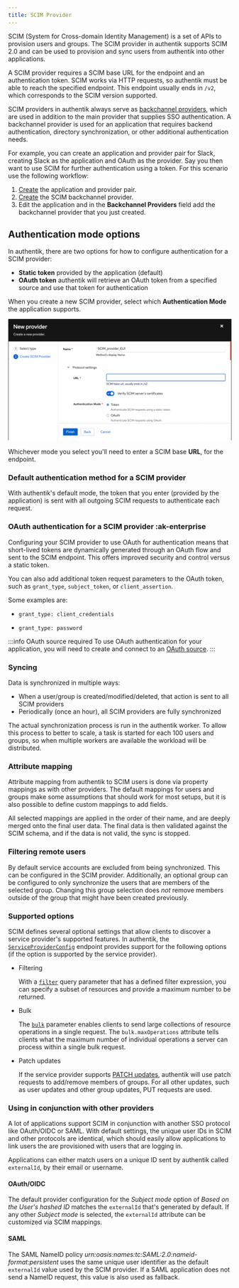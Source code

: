 ```yaml
---
title: SCIM Provider
---
```


SCIM (System for Cross-domain Identity Management) is a set of APIs to provision users and groups. The SCIM provider in authentik supports SCIM 2.0 and can be used to provision and sync users from authentik into other applications.

A SCIM provider requires a SCIM base URL for the endpoint and an authentication token. SCIM works via HTTP requests, so authentik must be able to reach the specified endpoint. This endpoint usually ends in `/v2`, which corresponds to the SCIM version supported.

SCIM providers in authentik always serve as [backchannel providers](../../applications/manage_apps.mdx#backchannel-providers), which are used in addition to the main provider that supplies SSO authentication. A backchannel provider is used for an application that requires backend authentication, directory synchronization, or other additional authentication needs.

For example, you can create an application and provider pair for Slack, creating Slack as the application and OAuth as the provider. Say you then want to use SCIM for further authentication using a token. For this scenario use the following workflow:

1. [Create](../../applications/manage_apps.mdx#create-an-application-and-provider-pair) the application and provider pair.
2. [Create](../../applications/manage_apps.mdx#backchannel-providers) the SCIM backchannel provider.
3. Edit the application and in the **Backchannel Providers** field add the backchannel provider that you just created.

## Authentication mode options

In authentik, there are two options for how to configure authentication for a SCIM provider:

- **Static token** provided by the application (default)
- **OAuth token** authentik will retrieve an OAuth token from a specified source and use that token for authentication

When you create a new SCIM provider, select which **Authentication Mode** the application supports.

![Creating a SCIM provider](./scim_oauth.png)

Whichever mode you select you'll need to enter a SCIM base **URL**, for the endpoint.

### Default authentication method for a SCIM provider

With authentik's default mode, the token that you enter (provided by the application) is sent with all outgoing SCIM requests to authenticate each request.

### OAuth authentication for a SCIM provider :ak-enterprise

Configuring your SCIM provider to use OAuth for authentication means that short-lived tokens are dynamically generated through an OAuth flow and sent to the SCIM endpoint. This offers improved security and control versus a static token.

You can also add additional token request parameters to the OAuth token, such as `grant_type`, `subject_token`, or `client_assertion`.

Some examples are:

- `grant_type: client_credentials`

- `grant_type: password`

:::info OAuth source required
To use OAuth authentication for your application, you will need to create and connect to an [OAuth source](../../../users-sources/sources/protocols/oauth/).
:::

### Syncing

Data is synchronized in multiple ways:

- When a user/group is created/modified/deleted, that action is sent to all SCIM providers
- Periodically (once an hour), all SCIM providers are fully synchronized

The actual synchronization process is run in the authentik worker. To allow this process to better to scale, a task is started for each 100 users and groups, so when multiple workers are available the workload will be distributed.

### Attribute mapping

Attribute mapping from authentik to SCIM users is done via property mappings as with other providers. The default mappings for users and groups make some assumptions that should work for most setups, but it is also possible to define custom mappings to add fields.

All selected mappings are applied in the order of their name, and are deeply merged onto the final user data. The final data is then validated against the SCIM schema, and if the data is not valid, the sync is stopped.

### Filtering remote users

By default service accounts are excluded from being synchronized. This can be configured in the SCIM provider. Additionally, an optional group can be configured to only synchronize the users that are members of the selected group. Changing this group selection does _not_ remove members outside of the group that might have been created previously.

### Supported options

SCIM defines several optional settings that allow clients to discover a service provider's supported features. In authentik, the [`ServiceProviderConfig`](https://datatracker.ietf.org/doc/html/rfc7644#section-4) endpoint provides support for the following options (if the option is supported by the service provider).

- Filtering

    With a [`filter`](https://datatracker.ietf.org/doc/html/rfc7644#section-3.4.2.2) query parameter that has a defined filter expression, you can specify a subset of resources and provide a maximum number to be returned.

- Bulk

    The [`bulk`](https://datatracker.ietf.org/doc/html/rfc7644#section-3.7) parameter enables clients to send large collections of resource operations in a single request. The `bulk.maxOperations` attribute tells clients what the maximum number of individual operations a server can process within a single bulk request.

- Patch updates

    If the service provider supports [PATCH updates](https://datatracker.ietf.org/doc/html/rfc7644#section-3.5.2), authentik will use patch requests to add/remove members of groups. For all other updates, such as user updates and other group updates, PUT requests are used.

### Using in conjunction with other providers

A lot of applications support SCIM in conjunction with another SSO protocol like OAuth/OIDC or SAML. With default settings, the unique user IDs in SCIM and other protocols are identical, which should easily allow applications to link users the are provisioned with users that are logging in.

Applications can either match users on a unique ID sent by authentik called `externalId`, by their email or username.

#### OAuth/OIDC

The default provider configuration for the _Subject mode_ option of _Based on the User's hashed ID_ matches the `externalId` that's generated by default. If any other _Subject mode_ is selected, the `externalId` attribute can be customized via SCIM mappings.

#### SAML

The SAML NameID policy _urn:oasis:names:tc:SAML:2.0:nameid-format:persistent_ uses the same unique user identifier as the default `externalId` value used by the SCIM provider. If a SAML application does not send a NameID request, this value is also used as fallback.
